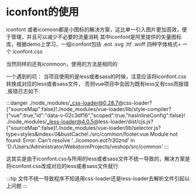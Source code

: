 # iconfont的使用

iconfont 或者icomoon都是小图标的解决方案，这比单一引入图片更加高效，便于管理，并且可以减少不必要的流量消耗
其中iconfont是阿里提供的矢量图标库，根据demo上学习，一组iconfont包括 .eot .svg .ttf .woff 四种字体格式+ 一个 iconfont.css

当然同样的还有iconmoon，使用的方法是相同的

一个遇到的坑： 当项目使用的是less或者sass的时候，注意应该将iconfont.css转换成对应的less或者sass文件，
否则vue项目中会因为既有less又有css而报错 ,报错日志如下:

:::danger
./node_modules/_css-loader@0.28.7@css-loader?{"sourceMap":false}!./node_modules/vue-loader/lib/style-compiler?{"vue":true,"id":"data-v-02c3df16","scoped":true,"hasInlineConfig":false}!
./node_modules/_less-loader@4.0.5@less-loader/dist/cjs.js?{"sourceMap":false}!./node_modules/vue-loader/lib/selector.js?type=styles&index=0&bustCache!./src/common/footer.vue Module not found:
Error: Can't resolve '../icomoon.eot?r30znd' in 'D:/Users/Administrator/WebstormProjects/veshop/src/common'
:::

这其实是由于iconfont.css与所用的less或者sass文件不统一导致的，解决方案是将iconfont.css改成对应的less或者sass文件就行

:::tip
文件不统一导致程序不知道用css-loader还是less-loader去解析文件引起以上问题
:::